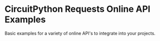 # CircuitPython Requests Online API Examples
Basic examples for a variety of online API's to integrate into your projects.
